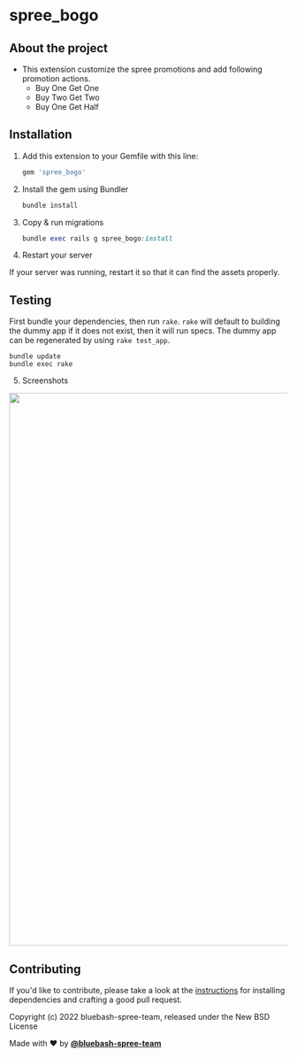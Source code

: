 #  **spree_bogo**

## **About the project**
* This extension customize the spree promotions and add following promotion actions.
  * Buy One Get One
  * Buy Two Get Two
  * Buy One Get Half

## Installation

1. Add this extension to your Gemfile with this line:

    ```ruby
    gem 'spree_bogo'
    ```

2. Install the gem using Bundler

    ```ruby
    bundle install
    ```

3. Copy & run migrations

    ```ruby
    bundle exec rails g spree_bogo:install
    ```

4. Restart your server

  If your server was running, restart it so that it can find the assets properly.

## Testing

First bundle your dependencies, then run `rake`. `rake` will default to building the dummy app if it does not exist, then it will run specs. The dummy app can be regenerated by using `rake test_app`.

```shell
bundle update
bundle exec rake
```
5. Screenshots
 <img width="1000px" src="https://user-images.githubusercontent.com/80692612/162381916-0803bd99-c1fb-4dd5-819e-e89720ae3b19.png">

## Contributing

If you'd like to contribute, please take a look at the
[instructions](CONTRIBUTING.md) for installing dependencies and crafting a good
pull request.

Copyright (c) 2022 bluebash-spree-team, released under the New BSD License

Made with ❤️ by **[@bluebash-spree-team](https://github.com/bluebash-spree-contrib)**
